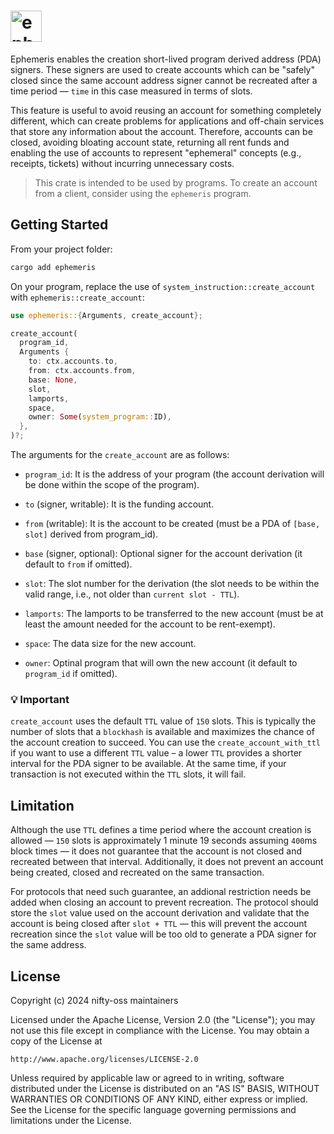 # <img height="50" alt="ephemeris" src="https://github.com/user-attachments/assets/3c9283a8-b4ac-4ba3-bc54-7f089d126adf"/>

Ephemeris enables the creation short-lived program derived address (PDA) signers. These signers are used to create accounts which can be "safely" closed since the same account address signer cannot be recreated after a time period &mdash; `time` in this case measured in terms of slots.

This feature is useful to avoid reusing an account for something completely different, which can create problems for applications and off-chain services that store any information about the account. Therefore, accounts can be closed, avoiding bloating account state, returning all rent funds and enabling the use of accounts to represent "ephemeral" concepts (e.g., receipts, tickets) without incurring unnecessary costs.

> This crate is intended to be used by programs. To create an account from a client, consider using the `ephemeris` program.

## Getting Started

From your project folder:

```bash
cargo add ephemeris
```

On your program, replace the use of `system_instruction::create_account` with `ephemeris::create_account`:
```rust
use ephemeris::{Arguments, create_account};

create_account(
  program_id,
  Arguments {
    to: ctx.accounts.to,
    from: ctx.accounts.from,
    base: None,
    slot,
    lamports,
    space,
    owner: Some(system_program::ID),
  },
)?;
```
The arguments for the `create_account` are as follows:
* `program_id`:
   It is the address of your program (the account derivation will be done
   within the scope of the program).

* `to` (signer, writable):
  It is the funding account.

* `from` (writable):
  It is the account to be created (must be a PDA of `[base, slot]` derived from
  program_id).

* `base` (signer, optional):
  Optional signer for the account derivation (it default to `from` if omitted).

* `slot`:
  The slot number for the derivation (the slot needs to be within the valid range,
  i.e., not older than `current slot - TTL`).

* `lamports`:
  The lamports to be transferred to the new account (must be at least the amount
  needed for the account to be rent-exempt).

* `space`:
  The data size for the new account.

* `owner`:
  Optinal program that will own the new account (it default to `program_id` if
  omitted).

### 💡 Important

`create_account` uses the default `TTL` value of `150` slots. This is typically the number of slots that a `blockhash` is available and maximizes the chance of the account creation to succeed. You can use the `create_account_with_ttl` if you want to use a different `TTL` value – a lower `TTL` provides a shorter interval for the PDA signer to be available. At the same time, if your transaction is not executed within the `TTL` slots, it will fail.

## Limitation

Although the use `TTL` defines a time period where the account creation is allowed &mdash; `150` slots is approximately 1 minute 19 seconds assuming `400`ms block times &mdash; it does not guarantee that the account is not closed and recreated between that interval. Additionally, it does not prevent an account being created, closed and recreated on the same transaction.

For protocols that need such guarantee, an addional restriction needs be added when closing an account to prevent recreation. The protocol should store the `slot` value used on the account derivation and validate that the account is being closed after `slot + TTL` &mdash; this will prevent the account recreation since the `slot` value will be too old to generate a PDA signer for the same address.

## License

Copyright (c) 2024 nifty-oss maintainers

Licensed under the Apache License, Version 2.0 (the "License");
you may not use this file except in compliance with the License.
You may obtain a copy of the License at

    http://www.apache.org/licenses/LICENSE-2.0

Unless required by applicable law or agreed to in writing, software
distributed under the License is distributed on an "AS IS" BASIS,
WITHOUT WARRANTIES OR CONDITIONS OF ANY KIND, either express or implied.
See the License for the specific language governing permissions and
limitations under the License.

